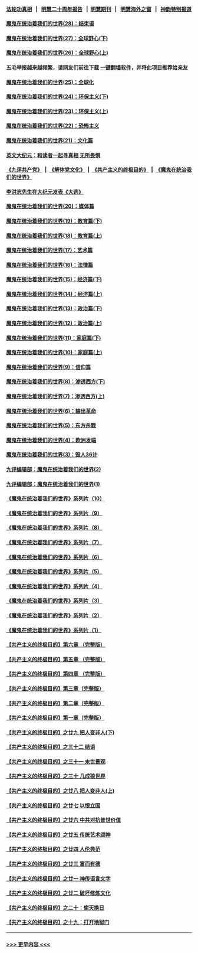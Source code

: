#### [法轮功真相](https://github.com/gfw-breaker/truth/blob/master/README.md?t=0) &nbsp;&nbsp;|&nbsp;&nbsp; [明慧二十周年报告](https://github.com/gfw-breaker/mh-reports/blob/master/README.md?t=0) &nbsp;&nbsp;|&nbsp;&nbsp;[明慧期刊](https://github.com/gfw-breaker/mh-qikan) &nbsp;&nbsp;|&nbsp;&nbsp; [明慧海外之窗](https://github.com/gfw-breaker/mh-news/blob/master/README.md?t=0) &nbsp;&nbsp;|&nbsp;&nbsp; [神韵特别报道](https://github.com/gfw-breaker/mh-news/blob/master/shenyun.md?t=0)
#### [魔鬼在统治着我们的世界(28)：结束语](../pages/nsc422/n10936246.md?t=07120201) 
#### [魔鬼在统治着我们的世界(27)：全球野心(下)](../pages/nsc422/n10928319.md?t=07120201) 
#### [魔鬼在统治着我们的世界(26)：全球野心(上)](../pages/nsc422/n10900318.md?t=07120201) 
#### 五毛举报越来越频繁，请网友们前往下载 [一键翻墙软件](https://github.com/gfw-breaker/ssr-accounts)，并将此项目推荐给亲友
#### [魔鬼在统治着我们的世界(25)：全球化](../pages/nsc422/n10788205.md?t=07120201) 
#### [魔鬼在统治着我们的世界(24)：环保主义(下)](../pages/nsc422/n10695307.md?t=07120201) 
#### [魔鬼在统治着我们的世界(23)：环保主义(上)](../pages/nsc422/n10688613.md?t=07120201) 
#### [魔鬼在统治着我们的世界(22)：恐怖主义](../pages/nsc422/n10614727.md?t=07120201) 
#### [魔鬼在统治着我们的世界(21)：文化篇](../pages/nsc422/n10597706.md?t=07120201) 
#### [英文大纪元：和读者一起寻真相 无所畏惧](../pages/nsc422/n12542027.md?t=07120201) 
#### [《九评共产党》](https://github.com/begood0513/9ping.md/blob/master/README.md) &nbsp;|&nbsp; [《解体党文化》](../../../../jtdwh.md/blob/master/README.md)  &nbsp;|&nbsp; [《共产主义的终极目的》](../../../../gczydzjmd.md/blob/master/README.md) &nbsp;|&nbsp; [《魔鬼在统治我们的世界》](../../../../mgztzwmdsj.md/blob/master/README.md) 
#### [李洪志先生在大纪元发表《大选》](../pages/nsc422/n12534746.md?t=07120201) 
#### [魔鬼在统治着我们的世界(20)：媒体篇](../pages/nsc422/n10586579.md?t=07120201) 
#### [魔鬼在统治着我们的世界(19)：教育篇(下)](../pages/nsc422/n10564808.md?t=07120201) 
#### [魔鬼在统治着我们的世界(18)：教育篇(上)](../pages/nsc422/n10526970.md?t=07120201) 
#### [魔鬼在统治着我们的世界(17)：艺术篇](../pages/nsc422/n10499093.md?t=07120201) 
#### [魔鬼在统治着我们的世界(16)：法律篇](../pages/nsc422/n10485969.md?t=07120201) 
#### [魔鬼在统治着我们的世界(15)：经济篇(下)](../pages/nsc422/n10469975.md?t=07120201) 
#### [魔鬼在统治着我们的世界(14)：经济篇(上)](../pages/nsc422/n10457370.md?t=07120201) 
#### [魔鬼在统治着我们的世界(13)：政治篇(下)](../pages/nsc422/n10448270.md?t=07120201) 
#### [魔鬼在统治着我们的世界(12)：政治篇(上)](../pages/nsc422/n10444576.md?t=07120201) 
#### [魔鬼在统治着我们的世界(11)：家庭篇(下)](../pages/nsc422/n10440961.md?t=07120201) 
#### [魔鬼在统治着我们的世界(10)：家庭篇(上)](../pages/nsc422/n10435448.md?t=07120201) 
#### [魔鬼在统治着我们的世界(9)：信仰篇](../pages/nsc422/n10432159.md?t=07120201) 
#### [魔鬼在统治着我们的世界(8)：渗透西方(下)](../pages/nsc422/n10429603.md?t=07120201) 
#### [魔鬼在统治着我们的世界(7)：渗透西方(上)](../pages/nsc422/n10426013.md?t=07120201) 
#### [魔鬼在统治着我们的世界(6)：输出革命](../pages/nsc422/n10421536.md?t=07120201) 
#### [魔鬼在统治着我们的世界(5)：东方杀戮](../pages/nsc422/n10417707.md?t=07120201) 
#### [魔鬼在统治着我们的世界(4)：欧洲发端](../pages/nsc422/n10414890.md?t=07120201) 
#### [魔鬼在统治着我们的世界(3)：毁人36计](../pages/nsc422/n10411583.md?t=07120201) 
#### [九评编辑部：魔鬼在统治着我们的世界(2)](../pages/nsc422/n10410036.md?t=07120201) 
#### [九评编辑部：魔鬼在统治着我们的世界(1)](../pages/nsc422/n10406825.md?t=07120201) 
#### [《魔鬼在统治着我们的世界》系列片（10）](../pages/nsc422/n12292670.md?t=07120201) 
#### [《魔鬼在统治着我们的世界》系列片（9）](../pages/nsc422/n12290859.md?t=07120201) 
#### [《魔鬼在统治着我们的世界》系列片（8）](../pages/nsc422/n12287445.md?t=07120201) 
#### [《魔鬼在统治着我们的世界》系列片（7）](../pages/nsc422/n12283425.md?t=07120201) 
#### [《魔鬼在统治着我们的世界》系列片（6）](../pages/nsc422/n12282314.md?t=07120201) 
#### [《魔鬼在统治着我们的世界》系列片（5）](../pages/nsc422/n12281419.md?t=07120201) 
#### [《魔鬼在统治着我们的世界》系列片（4）](../pages/nsc422/n12274024.md?t=07120201) 
#### [《魔鬼在统治着我们的世界》系列片（3）](../pages/nsc422/n12271322.md?t=07120201) 
#### [《魔鬼在统治着我们的世界》系列片（2）](../pages/nsc422/n12269049.md?t=07120201) 
#### [《魔鬼在统治着我们的世界》系列片（1）](../pages/nsc422/n12267575.md?t=07120201) 
#### [【共产主义的终极目的】第六章 （完整版）](../pages/nsc422/n11428913.md?t=07120201) 
#### [【共产主义的终极目的】第五章 （完整版）](../pages/nsc422/n11428912.md?t=07120201) 
#### [【共产主义的终极目的】第四章 （完整版）](../pages/nsc422/n11428907.md?t=07120201) 
#### [【共产主义的终极目的】第三章（完整版）](../pages/nsc422/n11428848.md?t=07120201) 
#### [【共产主义的终极目的】第二章（完整版）](../pages/nsc422/n11428831.md?t=07120201) 
#### [【共产主义的终极目的】第一章（完整版）](../pages/nsc422/n11417651.md?t=07120201) 
#### [【共产主义的终极目的】之廿九 把人变非人(下)](../pages/nsc422/n11344140.md?t=07120201) 
#### [【共产主义的终极目的】之三十二 结语](../pages/nsc422/n11360535.md?t=07120201) 
#### [【共产主义的终极目的】之三十一 末世景观](../pages/nsc422/n11351129.md?t=07120201) 
#### [【共产主义的终极目的】之三十 几成狼世界](../pages/nsc422/n11348280.md?t=07120201) 
#### [【共产主义的终极目的】之廿八 把人变非人(上)](../pages/nsc422/n11340492.md?t=07120201) 
#### [【共产主义的终极目的】之廿七 以恨立国](../pages/nsc422/n11336944.md?t=07120201) 
#### [【共产主义的终极目的】之廿六 中共对抗普世价值](../pages/nsc422/n11324785.md?t=07120201) 
#### [【共产主义的终极目的】之廿五 传统艺术颂神](../pages/nsc422/n11296396.md?t=07120201) 
#### [【共产主义的终极目的】之廿四 人伦典范](../pages/nsc422/n11296397.md?t=07120201) 
#### [【共产主义的终极目的】之廿三 富而有德](../pages/nsc422/n11283598.md?t=07120201) 
#### [【共产主义的终极目的】之廿一 神传语言文字](../pages/nsc422/n11263265.md?t=07120201) 
#### [【共产主义的终极目的】之廿二 破坏修炼文化](../pages/nsc422/n11245728.md?t=07120201) 
#### [【共产主义的终极目的】之二十：偷天换日](../pages/nsc422/n11238846.md?t=07120201) 
#### [【共产主义的终极目的】之十九：打开地狱门](../pages/nsc422/n11206376.md?t=07120201) 

----
#### [ >>> 更早内容 <<< ](../indexes/nsc422-earlier.md)
